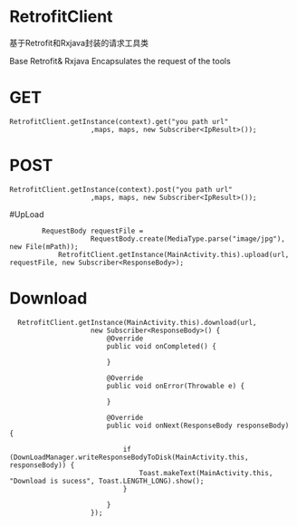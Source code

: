 # RetrofitClient
基于Retrofit和Rxjava封装的请求工具类 

Base Retrofit& Rxjava Encapsulates the request of the tools

# GET

    RetrofitClient.getInstance(context).get("you path url"
                        ,maps, maps, new Subscriber<IpResult>());


# POST

    RetrofitClient.getInstance(context).post("you path url"
                        ,maps, maps, new Subscriber<IpResult>());
                
#UpLoad

            RequestBody requestFile =
                        RequestBody.create(MediaType.parse("image/jpg"), new File(mPath));
                RetrofitClient.getInstance(MainActivity.this).upload(url, requestFile, new Subscriber<ResponseBody>);
                
                
# Download   

      RetrofitClient.getInstance(MainActivity.this).download(url,
                        new Subscriber<ResponseBody>() {
                            @Override
                            public void onCompleted() {

                            }

                            @Override
                            public void onError(Throwable e) {

                            }

                            @Override
                            public void onNext(ResponseBody responseBody) {

                                if (DownLoadManager.writeResponseBodyToDisk(MainActivity.this, responseBody)) {
                                    Toast.makeText(MainActivity.this, "Download is sucess", Toast.LENGTH_LONG).show();
                                }

                            }
                        });
